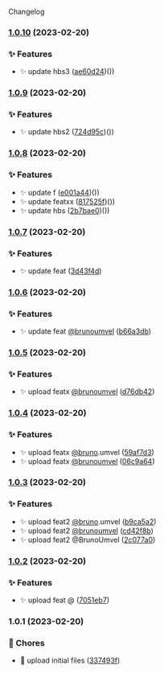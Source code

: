 Changelog
### [1.0.10](https://github.com/BrunoUmvel/changelog/compare/v1.0.9...v1.0.10) (2023-02-20)


### ✨ Features

* ✨ update hbs3 ([ae60d24](https://github.com/BrunoUmvel/changelog/commit/ae60d2457995593cf17e278272cc88ff7b0cc079/))())

### [1.0.9](https://github.com/BrunoUmvel/changelog/compare/v1.0.8...v1.0.9) (2023-02-20)


### ✨ Features

* ✨ update hbs2 ([724d95c](https://github.com/BrunoUmvel/changelog/commit/724d95c0c568239652d41412b3ffe5c832fb3737/))())

### [1.0.8](https://github.com/BrunoUmvel/changelog/compare/v1.0.7...v1.0.8) (2023-02-20)


### ✨ Features

* ✨ update f ([e001a44](https://github.com/BrunoUmvel/changelog/commit/e001a44428ae81772240f8fef9b0aed942abeb07/))())
* ✨ update featxx ([817525f](https://github.com/BrunoUmvel/changelog/commit/817525f81cc580c6e3438ca70f85ebcbb2cdfdcb/))())
* ✨ update hbs ([2b7bae0](https://github.com/BrunoUmvel/changelog/commit/2b7bae07fd26706a3d1fd364778796d148329ae4/))())

### [1.0.7](https://github.com/BrunoUmvel/changelog/compare/v1.0.6...v1.0.7) (2023-02-20)


### ✨ Features

* ✨ update feat ([3d43f4d](https://github.com/BrunoUmvel/changelog/commit/3d43f4d7918198f6d9fe43e92e9956f858e7e5f2/))

### [1.0.6](https://github.com/BrunoUmvel/changelog/compare/v1.0.5...v1.0.6) (2023-02-20)


### ✨ Features

* ✨ update feat [@brunoumvel](https://github.com/brunoumvel) ([b66a3db](https://github.com/BrunoUmvel/changelog/commit/b66a3dbfe0bcbf0f6bef6197b5862ae1e07e5a64/))

### [1.0.5](https://github.com/BrunoUmvel/changelog/compare/v1.0.4...v1.0.5) (2023-02-20)


### ✨ Features

* ✨ upload featx [@brunoumvel](https://github.com/brunoumvel) ([d76db42](https://github.com/BrunoUmvel/changelog/commit/d76db421239519f3dc14931fa2ae129c05fe06d1))

### [1.0.4](https://github.com/BrunoUmvel/changelog/compare/v1.0.3...v1.0.4) (2023-02-20)


### ✨ Features

* ✨ upload featx [@bruno](https://github.com/{{brunoumvel}}).umvel ([59af7d3](https://github.com/BrunoUmvel/changelog/commit/59af7d3ced7988905b14b4a125a407d783662c0c))
* ✨ upload featx [@brunoumvel](https://github.com/{{brunoumvel}}) ([06c9a64](https://github.com/BrunoUmvel/changelog/commit/06c9a64f93a1ac03ab47c3b7e3b78bfb4e3ce14e))

### [1.0.3](https://github.com/BrunoUmvel/changelog/compare/v1.0.2...v1.0.3) (2023-02-20)


### ✨ Features

* ✨ upload feat2 [@bruno](https://github.com/bruno).umvel ([b9ca5a2](https://github.com/BrunoUmvel/changelog/commit/b9ca5a2c53559b4a46e65226a050f1ac0311f857))
* ✨ upload feat2 [@brunoumvel](https://github.com/brunoumvel) ([cd42f8b](https://github.com/BrunoUmvel/changelog/commit/cd42f8b794e5fbb82fd2d8f820fef3a1cfdf1f9a))
* ✨ upload feat2 @BrunoUmvel ([2c077a0](https://github.com/BrunoUmvel/changelog/commit/2c077a057c99560fd77977ba3cfd7c00d819e2e6))

### [1.0.2](https://github.com/BrunoUmvel/changelog/compare/v1.0.1...v1.0.2) (2023-02-20)


### ✨ Features

* ✨ upload feat @ ([7051eb7](https://github.com/BrunoUmvel/changelog/commit/7051eb76914382924840e37411a1e4f4a8f3932d))

### 1.0.1 (2023-02-20)


### 🚚 Chores

* 🔧 upload initial files ([337493f](https://github.com/BrunoUmvel/changelog/commit/337493f47d651e603dcf03bbb7823d4ad5d020b7))
